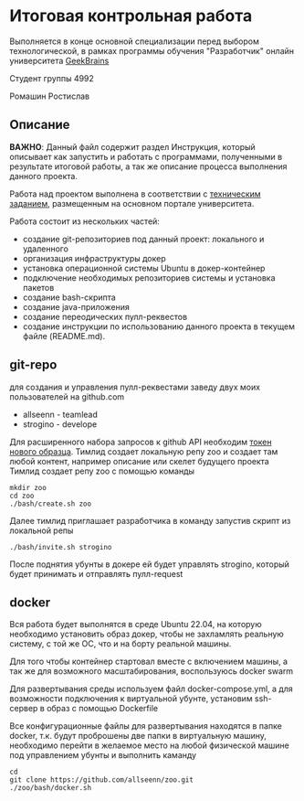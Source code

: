 # Итоговая контрольная работа

Выполняется в конце основной специализации перед выбором технологической, в рамках программы обучения "Разработчик" онлайн университета [GeekBrains](https://gb.ru)

Студент группы 4992

Ромашин Ростислав

## Описание

**ВАЖНО**: Данный файл содержит раздел Инструкция, который описывает как запустить и работать с программами, полученными в результате итоговой работы, а так же описание процесса выполнения данного проекта.

Работа над проектом выполнена в соответствии с [техническим заданием](https://gbcdn.mrgcdn.ru/uploads/asset/4868005/attachment/1f0bfdadc1c954fc748a4890b644e605.pdf), размещенным на основном портале университета.

Работа состоит из нескольких частей:

- создание git-репозиториев под данный проект: локального и удаленного
- организация инфраструктуры докер
- установка операционной системы Ubuntu в докер-контейнер
- подключение необходимых репозиториев системы и установка пакетов
- создание bash-скрипта
- создание java-приложения
- создание переодических пулл-реквестов
- создание инструкции по использованию данного проекта в текущем файле (README.md).

## git-repo
для создания и управления пулл-реквестами заведу двух моих пользователей на github.com
- allseenn - teamlead
- strogino - develope

Для расширенного набора запросов к github API необходим [токен нового образца](https://github.com/settings/tokens?type=beta).
Тимлид создает локальную репу zoo и создает там любой контент, например описание или скелет будущего проекта
Тимлид создает репу zoo с помощью команды

```
mkdir zoo
cd zoo
./bash/create.sh zoo
```
Далее тимлид приглашает разработчика в команду запустив скрипт из локальной репы

```
./bash/invite.sh strogino
```
После поднятия убунты в докере ей будет управлять strogino, который будет принимать и отправлять пулл-request

## docker

Вся работа будет выполнятся в среде Ubuntu 22.04, на которую необходимо установить образ докер, чтобы не захламлять реальную систему, с той же ОС, что и на борту реальной машины.

Для того чтобы контейнер стартовал вместе с включением машины, а так же для возможного масштабирования, воспользуюсь docker swarm

Для развертывания среды используем файл docker-compose.yml, а для возможности подключения к виртуальной убунте, установим ssh-сервер в образ c помощью Dockerfile

Все конфигурационные файлы для развертывания находятся в папке docker, т.к. будут проброшены две папки в виртуальную машину, необходимо перейти в желаемое место на любой физической машине под управлением убунты и выполнить каманду

```
cd
git clone https://github.com/allseenn/zoo.git
./zoo/bash/docker.sh
```
